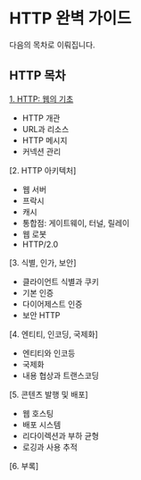 # HTTP 완벽 가이드

다음의 목차로 이뤄집니다.

## HTTP 목차

[1. HTTP: 웹의 기초](./ch1/README.md)

- HTTP 개관
- URL과 리소스
- HTTP 메시지
- 커넥션 관리

[2. HTTP 아키텍처]

- 웹 서버
- 프락시
- 캐시
- 통합점: 게이트웨이, 터널, 릴레이
- 웹 로봇
- HTTP/2.0

[3. 식별, 인가, 보안]

- 클라이언트 식별과 쿠키
- 기본 인증
- 다이어제스트 인증
- 보안 HTTP

[4. 엔티티, 인코딩, 국제화]

- 엔티티와 인코등
- 국제화
- 내용 협상과 트랜스코딩

[5. 콘텐츠 발행 및 배포]

- 웹 호스팅
- 배포 시스템
- 리다이렉션과 부하 균형
- 로깅과 사용 추적

[6. 부록]
